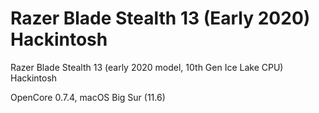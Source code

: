 #  Razer Blade Stealth 13 (Early 2020) Hackintosh

 Razer Blade Stealth 13 (early 2020 model, 10th Gen Ice Lake CPU) Hackintosh

OpenCore 0.7.4, macOS Big Sur (11.6)
